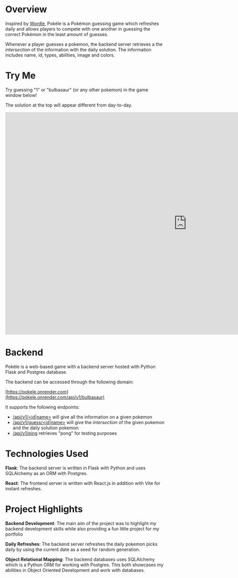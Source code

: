 # Overview

Inspired by [Wordle](https://www.nytimes.com/games/wordle/index.html), Pokéle is a Pokémon guessing game which refreshes daily and allows players to compete with one another in guessing the correct Pokémon in the least amount of guesses.

Whenever a player guesses a pokemon, the backend server retrieves a the *intersection* of the information with the daily solution. The information includes name, id, types, abilities, image and colors.

# Try Me

Try guessing "1" or "bulbasaur" (or any other pokemon) in the game window below! 

The solution at the top will appear different from day-to-day.

<div>
<embed src="https://pokele.artyomg.com" width="1140" height="698" scrolling='yes'></embed>
</div>

# Backend

Pokéle is a web-based game with a backend server hosted with Python Flask and Postgres database. 

The backend can be accessed through the following domain:

 [https://pokele.onrender.com](https://pokele.onrender.com/api/v1/bulbasaur)

It supports the following endpoints: 

- [/api/v1/<id|name>](https://pokele.onrender.com/api/v1/bulbasaur) will give all the information on a given pokemon
- [/api/v1/guess/<id|name>](https://pokele.onrender.com/api/v1/guess/bulbasaur) will give the *intersection* of the given pokemon and the daily solution pokemon
- [/api/v1/ping](https://pokele.onrender.com/api/v1/ping) retrieves "pong" for testing purposes

# Technologies Used

**Flask**: The backend server is written in Flask with Python and uses SQLAlchemy as an ORM with Postgres.

**React**: The frontend server is written with React.js in addition with Vite for instant refreshes.

# Project Highlights

**Backend Development**: The main aim of the project was to highlight my backend development skills while also providing a fun little project for my portfolio

**Daily Refreshes**: The backend server refreshes the daily pokemon picks daily by using the current date as a seed for random generation.

**Object Relational Mapping**: The backend databases uses SQLAlchemy which is a Python ORM for working with Postgres. This both showcases my abilities in Object Oriented Development and work with databases.

